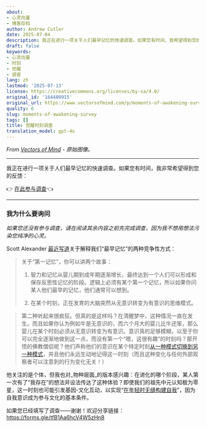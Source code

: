 ```yaml
---
about:
- 心灵向量
- 博客存档
author: Andrew Cutler
date: 2025-07-04
description: 我正在进行一项关于人们最早记忆的快速调查。如果您有时间，我希望得到您的反馈：
draft: false
keywords:
- 心灵向量
- 时刻
- 觉醒
- 调查
lang: zh
lastmod: '2025-07-13'
license: https://creativecommons.org/licenses/by-sa/4.0/
original_id: '164480915'
original_url: https://www.vectorsofmind.com/p/moments-of-awakening-survey
quality: 6
slug: moments-of-awakening-survey
tags: []
title: 觉醒时刻调查
translation_model: gpt-4o
---
```


*From [Vectors of Mind](https://www.vectorsofmind.com/p/moments-of-awakening-survey) - 原始图像。*

---

我正在进行一项关于人们最早记忆的快速调查。如果您有时间，我非常希望得到您的反馈：

👉 [在此参与调查](https://forms.gle/tfB1Aa6hcV4W5zHn8)👈

* * *

### 我为什么要询问

_如果您还没有参与调查，请在阅读其余内容之前先完成调查，因为我不想用想法污染您纯净的心灵。_

Scott Alexander [最近写道](https://www.astralcodexten.com/p/moments-of-awakening)关于解释我们“最早记忆”的两种竞争性方式：

> 关于“第一记忆”，你可以讲两个故事：
> 
> 1. 智力和记忆从婴儿期到成年期逐渐增长，最终达到一个人们可以形成和保存反思性记忆的阶段。逻辑上必须有某个第一个记忆，所以如果你问某人他们最早的记忆，他们通常可以想到。
> 
> 2. 在某个时刻，正在发育的大脑突然从无意识转变为有意识的思维模式。
> 

> 
> 第二种听起来很疯狂。但真的是这样吗？在清醒梦中，这种情况一直在发生。而且如果你认为例如牛是无意识的，而六个月大的婴儿比牛还笨，那么婴儿在某个时刻必须从无意识转变为有意识。意识真的足够模糊，以至于你可以完全逐渐地做到这一点，而没有第一个“嗯，这很有趣”的时刻吗？那开悟的佛教僧侣呢？他们声称他们的意识在某个特定时刻[从一种模式切换到另一种模式](https://slatestarcodex.com/2019/10/21/the-pnse-paper/)，并且他们永远生动地记得这一时刻（而且这种变化与任何外部观察者可以注意到的行为变化无关！）

他关注的是个体，但我也对_物种层面_的版本感兴趣：在进化的哪个阶段，某人第一次有了“我存在”的想法并设法传达了这种体验？即使我们的祖先中元认知极为零星，这一时刻也可能引发基因-文化互动，以实现“[在年轻时无缝构建自我](https://www.vectorsofmind.com/i/140565846/weak-etoc)”，因为自我意识成为参与文化的基本条件。

如果您已经填写了调查——谢谢！欢迎分享链接：https://forms.gle/tfB1Aa6hcV4W5zHn8